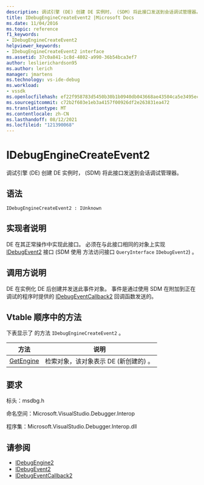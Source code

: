 ```yaml
---
description: 调试引擎 (DE) 创建 DE 实例时， (SDM) 将此接口发送到会话调试管理器。
title: IDebugEngineCreateEvent2 |Microsoft Docs
ms.date: 11/04/2016
ms.topic: reference
f1_keywords:
- IDebugEngineCreateEvent2
helpviewer_keywords:
- IDebugEngineCreateEvent2 interface
ms.assetid: 37c0a841-1c8d-4802-a990-36b54bca3ef7
author: leslierichardson95
ms.author: lerich
manager: jmartens
ms.technology: vs-ide-debug
ms.workload:
- vssdk
ms.openlocfilehash: ef22f958783d5450b30b1b0940db043668ae43504ca5e3495ec15b06949f5bab
ms.sourcegitcommit: c72b2f603e1eb3a4157f00926df2e263831ea472
ms.translationtype: MT
ms.contentlocale: zh-CN
ms.lasthandoff: 08/12/2021
ms.locfileid: "121390068"
---
```

# <a name="idebugenginecreateevent2"></a>IDebugEngineCreateEvent2
调试引擎 (DE) 创建 DE 实例时， (SDM) 将此接口发送到会话调试管理器。

## <a name="syntax"></a>语法

```
IDebugEngineCreateEvent2 : IUnknown
```

## <a name="notes-for-implementers"></a>实现者说明
 DE 在其正常操作中实现此接口。 必须在与此接口相同的对象上实现 [IDebugEvent2](../../../extensibility/debugger/reference/idebugevent2.md) 接口 (SDM 使用 方法访问接口 `QueryInterface` `IDebugEvent2`) 。

## <a name="notes-for-callers"></a>调用方说明
 DE 在实例化 DE 后创建并发送此事件对象。 事件是通过使用 SDM 在附加到正在调试的程序时提供的 [IDebugEventCallback2](../../../extensibility/debugger/reference/idebugeventcallback2.md) 回调函数发送的。

## <a name="methods-in-vtable-order"></a>Vtable 顺序中的方法
 下表显示了 的方法 `IDebugEngineCreateEvent2` 。

|方法|说明|
|------------|-----------------|
|[GetEngine](../../../extensibility/debugger/reference/idebugenginecreateevent2-getengine.md)|检索对象，该对象表示 DE (新创建的) 。|

## <a name="requirements"></a>要求
 标头：msdbg.h

 命名空间：Microsoft.VisualStudio.Debugger.Interop

 程序集：Microsoft.VisualStudio.Debugger.Interop.dll

## <a name="see-also"></a>请参阅
- [IDebugEngine2](../../../extensibility/debugger/reference/idebugengine2.md)
- [IDebugEvent2](../../../extensibility/debugger/reference/idebugevent2.md)
- [IDebugEventCallback2](../../../extensibility/debugger/reference/idebugeventcallback2.md)
